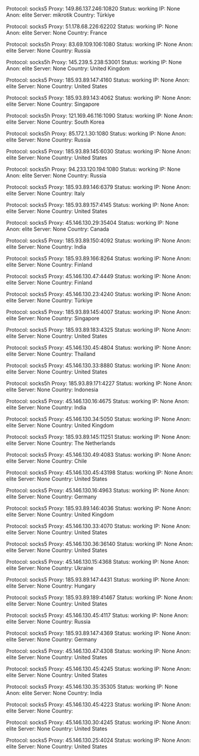Protocol: socks5
Proxy: 149.86.137.246:10820
Status: working
IP: None
Anon: elite
Server: mikrotik
Country: Türkiye

Protocol: socks5
Proxy: 51.178.68.226:62202
Status: working
IP: None
Anon: elite
Server: None
Country: France

Protocol: socks5h
Proxy: 83.69.109.106:1080
Status: working
IP: None
Anon: elite
Server: None
Country: Russia

Protocol: socks5h
Proxy: 145.239.5.238:53001
Status: working
IP: None
Anon: elite
Server: None
Country: United Kingdom

Protocol: socks5
Proxy: 185.93.89.147:4160
Status: working
IP: None
Anon: elite
Server: None
Country: United States

Protocol: socks5
Proxy: 185.93.89.143:4062
Status: working
IP: None
Anon: elite
Server: None
Country: Singapore

Protocol: socks5h
Proxy: 121.169.46.116:1090
Status: working
IP: None
Anon: elite
Server: None
Country: South Korea

Protocol: socks5h
Proxy: 85.172.1.30:1080
Status: working
IP: None
Anon: elite
Server: None
Country: Russia

Protocol: socks5
Proxy: 185.93.89.145:6030
Status: working
IP: None
Anon: elite
Server: None
Country: United States

Protocol: socks5h
Proxy: 94.233.120.194:1080
Status: working
IP: None
Anon: elite
Server: None
Country: Russia

Protocol: socks5
Proxy: 185.93.89.146:6379
Status: working
IP: None
Anon: elite
Server: None
Country: Italy

Protocol: socks5
Proxy: 185.93.89.157:4145
Status: working
IP: None
Anon: elite
Server: None
Country: United States

Protocol: socks5
Proxy: 45.146.130.29:35404
Status: working
IP: None
Anon: elite
Server: None
Country: Canada

Protocol: socks5
Proxy: 185.93.89.150:4092
Status: working
IP: None
Anon: elite
Server: None
Country: India

Protocol: socks5
Proxy: 185.93.89.166:8264
Status: working
IP: None
Anon: elite
Server: None
Country: Finland

Protocol: socks5
Proxy: 45.146.130.47:4449
Status: working
IP: None
Anon: elite
Server: None
Country: Finland

Protocol: socks5
Proxy: 45.146.130.23:4240
Status: working
IP: None
Anon: elite
Server: None
Country: Türkiye

Protocol: socks5
Proxy: 185.93.89.145:4007
Status: working
IP: None
Anon: elite
Server: None
Country: Singapore

Protocol: socks5
Proxy: 185.93.89.183:4325
Status: working
IP: None
Anon: elite
Server: None
Country: United States

Protocol: socks5
Proxy: 45.146.130.45:4804
Status: working
IP: None
Anon: elite
Server: None
Country: Thailand

Protocol: socks5
Proxy: 45.146.130.33:8880
Status: working
IP: None
Anon: elite
Server: None
Country: United States

Protocol: socks5h
Proxy: 185.93.89.171:4227
Status: working
IP: None
Anon: elite
Server: None
Country: Indonesia

Protocol: socks5
Proxy: 45.146.130.16:4675
Status: working
IP: None
Anon: elite
Server: None
Country: India

Protocol: socks5
Proxy: 45.146.130.34:5050
Status: working
IP: None
Anon: elite
Server: None
Country: United Kingdom

Protocol: socks5
Proxy: 185.93.89.145:11251
Status: working
IP: None
Anon: elite
Server: None
Country: The Netherlands

Protocol: socks5
Proxy: 45.146.130.49:4083
Status: working
IP: None
Anon: elite
Server: None
Country: Chile

Protocol: socks5
Proxy: 45.146.130.45:43198
Status: working
IP: None
Anon: elite
Server: None
Country: United States

Protocol: socks5
Proxy: 45.146.130.16:4963
Status: working
IP: None
Anon: elite
Server: None
Country: Germany

Protocol: socks5
Proxy: 185.93.89.146:4036
Status: working
IP: None
Anon: elite
Server: None
Country: United Kingdom

Protocol: socks5
Proxy: 45.146.130.33:4070
Status: working
IP: None
Anon: elite
Server: None
Country: United States

Protocol: socks5
Proxy: 45.146.130.36:36140
Status: working
IP: None
Anon: elite
Server: None
Country: United States

Protocol: socks5
Proxy: 45.146.130.15:4368
Status: working
IP: None
Anon: elite
Server: None
Country: Ukraine

Protocol: socks5
Proxy: 185.93.89.147:4431
Status: working
IP: None
Anon: elite
Server: None
Country: Hungary

Protocol: socks5
Proxy: 185.93.89.189:41467
Status: working
IP: None
Anon: elite
Server: None
Country: United States

Protocol: socks5
Proxy: 45.146.130.45:4117
Status: working
IP: None
Anon: elite
Server: None
Country: Russia

Protocol: socks5
Proxy: 185.93.89.147:4369
Status: working
IP: None
Anon: elite
Server: None
Country: Germany

Protocol: socks5
Proxy: 45.146.130.47:4308
Status: working
IP: None
Anon: elite
Server: None
Country: United States

Protocol: socks5
Proxy: 45.146.130.45:4245
Status: working
IP: None
Anon: elite
Server: None
Country: United States

Protocol: socks5
Proxy: 45.146.130.35:35305
Status: working
IP: None
Anon: elite
Server: None
Country: India

Protocol: socks5
Proxy: 45.146.130.45:4223
Status: working
IP: None
Anon: elite
Server: None
Country: 

Protocol: socks5
Proxy: 45.146.130.30:4245
Status: working
IP: None
Anon: elite
Server: None
Country: United States

Protocol: socks5
Proxy: 45.146.130.25:4024
Status: working
IP: None
Anon: elite
Server: None
Country: United States

